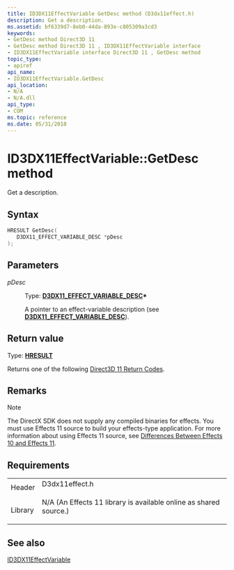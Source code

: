 ```yaml
---
title: ID3DX11EffectVariable GetDesc method (D3dx11effect.h)
description: Get a description.
ms.assetid: bf6339d7-8eb0-44da-893e-c805309a3cd3
keywords:
- GetDesc method Direct3D 11
- GetDesc method Direct3D 11 , ID3DX11EffectVariable interface
- ID3DX11EffectVariable interface Direct3D 11 , GetDesc method
topic_type:
- apiref
api_name:
- ID3DX11EffectVariable.GetDesc
api_location:
- N/A
- N/A.dll
api_type:
- COM
ms.topic: reference
ms.date: 05/31/2018
---
```


# ID3DX11EffectVariable::GetDesc method

Get a description.

## Syntax


```C++
HRESULT GetDesc(
   D3DX11_EFFECT_VARIABLE_DESC *pDesc
);
```



## Parameters

<dl> <dt>

*pDesc* 
</dt> <dd>

Type: **[**D3DX11\_EFFECT\_VARIABLE\_DESC**](d3dx11-effect-variable-desc.md)\***

A pointer to an effect-variable description (see [**D3DX11\_EFFECT\_VARIABLE\_DESC**](d3dx11-effect-variable-desc.md)).

</dd> </dl>

## Return value

Type: **[**HRESULT**](https://msdn.microsoft.com/library/Bb401631(v=MSDN.10).aspx)**

Returns one of the following [Direct3D 11 Return Codes](d3d11-graphics-reference-returnvalues.md).

## Remarks

> [!Note]  
> The DirectX SDK does not supply any compiled binaries for effects. You must use Effects 11 source to build your effects-type application. For more information about using Effects 11 source, see [Differences Between Effects 10 and Effects 11](d3d11-graphics-programming-guide-effects-differences.md).

 

## Requirements



|                    |                                                                                                                                              |
|--------------------|----------------------------------------------------------------------------------------------------------------------------------------------|
| Header<br/>  | <dl> <dt>D3dx11effect.h</dt> </dl>                                                    |
| Library<br/> | <dl> <dt>N/A (An Effects 11 library is available online as shared source.)</dt> </dl> |



## See also

<dl> <dt>

[ID3DX11EffectVariable](id3dx11effectvariable.md)
</dt> </dl>

 

 





